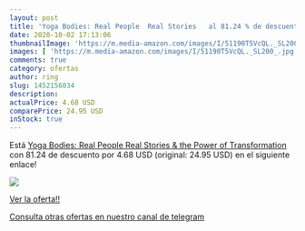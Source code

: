 ```yaml
---
layout: post
title: 'Yoga Bodies: Real People  Real Stories   al 81.24 % de descuento'
date: 2020-10-02 17:13:06
thumbnailImage: 'https://m.media-amazon.com/images/I/51190T5VcQL._SL200_.jpg'
images: [ 'https://m.media-amazon.com/images/I/51190T5VcQL._SL200_.jpg' ]
comments: true
category: ofertas
author: ring
slug: 1452156034
description:
actualPrice: 4.68 USD
comparePrice: 24.95 USD
inStock: true
---
```


Está [Yoga Bodies: Real People  Real Stories  & the Power of Transformation](https://www.amazon.com/dp/1452156034/?tag=redken08-20) con 81.24 de descuento por 4.68 USD (original: 24.95 USD) en el siguiente enlace!

[![](https://m.media-amazon.com/images/I/51190T5VcQL._SL200_.jpg)](https://www.amazon.com/dp/1452156034/?tag=redken08-20)

[Ver la oferta!!](https://www.amazon.com/dp/1452156034/?tag=redken08-20)

[Consulta otras ofertas en nuestro canal de telegram](https://t.me/s/ofertas25)
